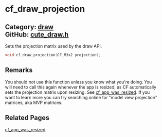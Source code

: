 [//]: # (This file is automatically generated by Cute Framework's docs parser.)
[//]: # (Do not edit this file by hand!)
[//]: # (See: https://github.com/RandyGaul/cute_framework/blob/master/samples/docs_parser.cpp)
[](../header.md ':include')

# cf_draw_projection

Category: [draw](/api_reference?id=draw)  
GitHub: [cute_draw.h](https://github.com/RandyGaul/cute_framework/blob/master/include/cute_draw.h)  
---

Sets the projection matrix used by the draw API.

```cpp
void cf_draw_projection(CF_M3x2 projection);
```

## Remarks

You should not use this function unless you know what you're doing. You will need to call this
again whenever the app is resized, as CF automatically sets the projection matrix upon resizing.
See [cf_app_was_resized](/app/cf_app_was_resized.md). If you want to learn more you can try searching online for "model view
projection" matrices, aka MVP matrices.

## Related Pages

[cf_app_was_resized](/app/cf_app_was_resized.md)  
